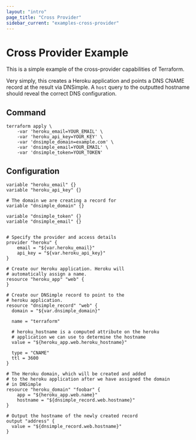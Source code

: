 ```yaml
---
layout: "intro"
page_title: "Cross Provider"
sidebar_current: "examples-cross-provider"
---
```


# Cross Provider Example

This is a simple example of the cross-provider capabilities of
Terraform.

Very simply, this creates a Heroku application and points a DNS
CNAME record at the result via DNSimple. A `host` query to the outputted
hostname should reveal the correct DNS configuration.

## Command

```
terraform apply \
    -var 'heroku_email=YOUR_EMAIL' \
    -var 'heroku_api_key=YOUR_KEY' \
    -var 'dnsimple_domain=example.com' \
    -var 'dnsimple_email=YOUR_EMAIL' \
    -var 'dnsimple_token=YOUR_TOKEN'
```

## Configuration

```
variable "heroku_email" {}
variable "heroku_api_key" {}

# The domain we are creating a record for
variable "dnsimple_domain" {}

variable "dnsimple_token" {}
variable "dnsimple_email" {}


# Specify the provider and access details
provider "heroku" {
    email = "${var.heroku_email}"
    api_key = "${var.heroku_api_key}"
}

# Create our Heroku application. Heroku will
# automatically assign a name.
resource "heroku_app" "web" {
}

# Create our DNSimple record to point to the
# heroku application.
resource "dnsimple_record" "web" {
  domain = "${var.dnsimple_domain}"

  name = "terraform"

  # heroku_hostname is a computed attribute on the heroku
  # application we can use to determine the hostname
  value = "${heroku_app.web.heroku_hostname}"

  type = "CNAME"
  ttl = 3600
}

# The Heroku domain, which will be created and added
# to the heroku application after we have assigned the domain
# in DNSimple
resource "heroku_domain" "foobar" {
    app = "${heroku_app.web.name}"
    hostname = "${dnsimple_record.web.hostname}"
}

# Output the hostname of the newly created record
output "address" {
  value = "${dnsimple_record.web.hostname}"
}
```

